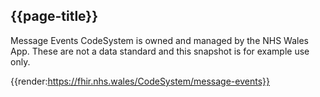 <div class="warning"><span class="ImplementWarn"></span></div>

## {{page-title}}

Message Events CodeSystem is owned and managed by the NHS Wales App. These are not a data standard and this snapshot is for example use only. 

{{render:https://fhir.nhs.wales/CodeSystem/message-events}}


